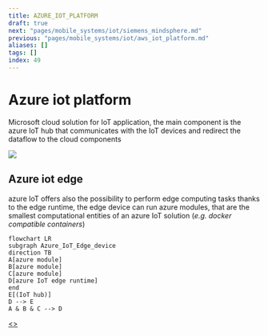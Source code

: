 ```yaml
---
title: AZURE_IOT_PLATFORM
draft: true
next: "pages/mobile_systems/iot/siemens_mindsphere.md"
previous: "pages/mobile_systems/iot/aws_iot_platform.md"
aliases: []
tags: []
index: 49
---
```


# Azure iot platform

Microsoft cloud solution for IoT application, the main component is the azure IoT hub that communicates with the IoT devices and redirect the dataflow to the cloud components

![](assets/mobile_systems/Pasted%20image%2020240613162421.png)

## Azure iot edge

azure IoT offers also the possibility to perform edge computing tasks thanks to the edge runtime, the edge device can run azure modules, that are the smallest computational entities of an azure IoT solution (*e.g. docker compatible containers*)

```mermaid
flowchart LR
subgraph Azure_IoT_Edge_device
direction TB
A[azure module]
B[azure module]
C[azure module]
D[azure IoT edge runtime]
end
E[(IoT hub)]
D --> E
A & B & C --> D
```

[<](pages/mobile_systems/iot/aws_iot_platform.md)[>](pages/mobile_systems/iot/siemens_mindsphere.md)
